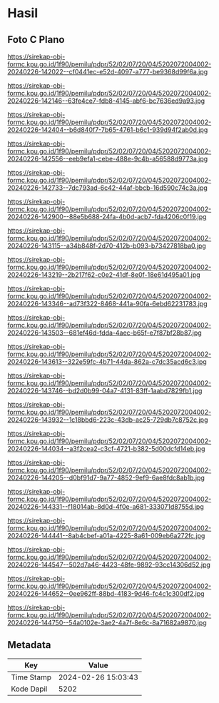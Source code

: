 # Hasil

## Foto C Plano

https://sirekap-obj-formc.kpu.go.id/1f90/pemilu/pdpr/52/02/07/20/04/5202072004002-20240226-142022--cf0441ec-e52d-4097-a777-be9368d99f6a.jpg

https://sirekap-obj-formc.kpu.go.id/1f90/pemilu/pdpr/52/02/07/20/04/5202072004002-20240226-142146--63fe4ce7-fdb8-4145-abf6-bc7636ed9a93.jpg

https://sirekap-obj-formc.kpu.go.id/1f90/pemilu/pdpr/52/02/07/20/04/5202072004002-20240226-142404--b6d840f7-7b65-4761-b6c1-939d94f2ab0d.jpg

https://sirekap-obj-formc.kpu.go.id/1f90/pemilu/pdpr/52/02/07/20/04/5202072004002-20240226-142556--eeb9efa1-cebe-488e-9c4b-a56588d9773a.jpg

https://sirekap-obj-formc.kpu.go.id/1f90/pemilu/pdpr/52/02/07/20/04/5202072004002-20240226-142733--7dc793ad-6c42-44af-bbcb-16d590c74c3a.jpg

https://sirekap-obj-formc.kpu.go.id/1f90/pemilu/pdpr/52/02/07/20/04/5202072004002-20240226-142900--88e5b688-24fa-4b0d-acb7-fda4206c0f19.jpg

https://sirekap-obj-formc.kpu.go.id/1f90/pemilu/pdpr/52/02/07/20/04/5202072004002-20240226-143115--a34b848f-2d70-412b-b093-b73427818ba0.jpg

https://sirekap-obj-formc.kpu.go.id/1f90/pemilu/pdpr/52/02/07/20/04/5202072004002-20240226-143219--2b217f62-c0e2-41df-8e0f-18e61d495a01.jpg

https://sirekap-obj-formc.kpu.go.id/1f90/pemilu/pdpr/52/02/07/20/04/5202072004002-20240226-143346--ad73f322-8468-441a-90fa-6ebd62231783.jpg

https://sirekap-obj-formc.kpu.go.id/1f90/pemilu/pdpr/52/02/07/20/04/5202072004002-20240226-143503--681ef46d-fdda-4aec-b65f-e7f87bf28b87.jpg

https://sirekap-obj-formc.kpu.go.id/1f90/pemilu/pdpr/52/02/07/20/04/5202072004002-20240226-143613--322e59fc-4b71-44da-862a-c7dc35acd6c3.jpg

https://sirekap-obj-formc.kpu.go.id/1f90/pemilu/pdpr/52/02/07/20/04/5202072004002-20240226-143746--bd2d0b99-04a7-4131-83ff-1aabd7829fb1.jpg

https://sirekap-obj-formc.kpu.go.id/1f90/pemilu/pdpr/52/02/07/20/04/5202072004002-20240226-143932--1c18bbd6-223c-43db-ac25-729db7c8752c.jpg

https://sirekap-obj-formc.kpu.go.id/1f90/pemilu/pdpr/52/02/07/20/04/5202072004002-20240226-144034--a3f2cea2-c3cf-4721-b382-5d00dcfd14eb.jpg

https://sirekap-obj-formc.kpu.go.id/1f90/pemilu/pdpr/52/02/07/20/04/5202072004002-20240226-144205--d0bf91d7-9a77-4852-9ef9-6ae8fdc8ab1b.jpg

https://sirekap-obj-formc.kpu.go.id/1f90/pemilu/pdpr/52/02/07/20/04/5202072004002-20240226-144331--f18014ab-8d0d-4f0e-a681-333071d8755d.jpg

https://sirekap-obj-formc.kpu.go.id/1f90/pemilu/pdpr/52/02/07/20/04/5202072004002-20240226-144441--8ab4cbef-a01a-4225-8a61-009eb6a272fc.jpg

https://sirekap-obj-formc.kpu.go.id/1f90/pemilu/pdpr/52/02/07/20/04/5202072004002-20240226-144547--502d7a46-4423-48fe-9892-93cc14306d52.jpg

https://sirekap-obj-formc.kpu.go.id/1f90/pemilu/pdpr/52/02/07/20/04/5202072004002-20240226-144652--0ee962ff-88bd-4183-9d46-fc4c1c300df2.jpg

https://sirekap-obj-formc.kpu.go.id/1f90/pemilu/pdpr/52/02/07/20/04/5202072004002-20240226-144750--54a0102e-3ae2-4a7f-8e6c-8a71682a9870.jpg


## Metadata

| Key        | Value               |
| ---------- | ------------------- |
| Time Stamp | 2024-02-26 15:03:43 |
| Kode Dapil | 5202                |



